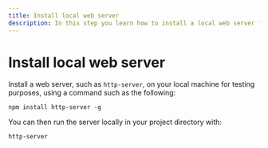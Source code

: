 ```yaml
---
title: Install local web server
description: In this step you learn how to install a local web server for testing purposes.
---
```


# Install local web server

Install a web server, such as `http-server`, on your local machine for testing purposes, using a command such as the following:

```
npm install http-server -g
```

You can then run the server locally in your project directory with:

```
http-server
```